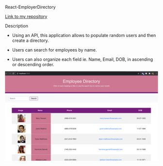 React-EmployerDirectory

[Link to my repository](https://github.com/sthapa411/EmployeeDirectory)

Description


* Using an API, this application allows to populate random users and then create a directory. 

* Users can search for employees by name.

* Users can also organize each field ie. Name, Email, DOB, in ascending or descending order.


![EmployerDirectory.png](https://github.com/sthapa411/EmployeeDirectory/blob/master/EmployerDirectory.png)
